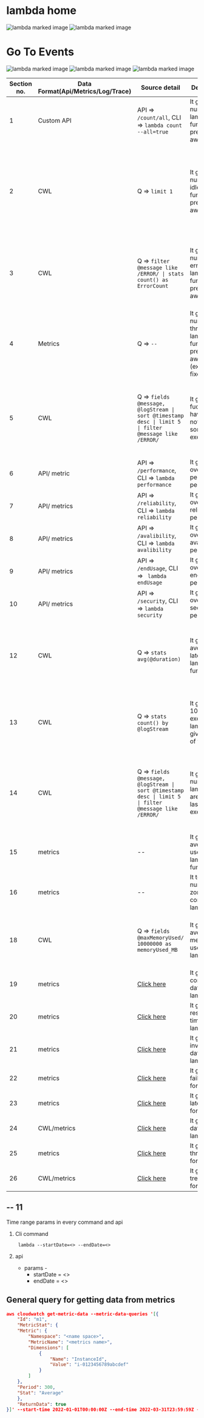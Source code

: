 # lambda home
![lambda marked image](./img/lambda%20home.png)
![lambda marked image](./img/lambda-home-2.png)

# Go To Events
![lambda marked image](./img/Screenshot%202023-03-31%20173321.png)
![lambda marked image](./img/Screenshot%202023-03-31%20174517.png)
![lambda marked image](./img/Screenshot%202023-03-31%20181533.png)

| Section no. | Data Format(Api/Metrics/Log/Trace) |  Source detail | Description | Logic |
|-------------|------------------------------------|----------------|-------------|-------|
| 1 | Custom API | API => `/count/all`, CLI => `lambda count --all=true` |  It gives total number of lambda functions present in aws account | -- |
| 2 | CWL | Q => `limit 1` | It gives total number of idle lambda functions present in aws account | run query for every lambda in 1 month period and if result is 0 then it is idle function |
| 3 | CWL | Q => `filter @message like /ERROR/ \| stats count() as ErrorCount` | It gives total number of errors in lambda functions present in aws account | Run query for all lambdas and it will give total number of errors |
| 4 | Metrics | Q => `--` | It gives total number of throttle lambda functions present in aws account (exceeding fixed limit) | run this query for all lambdas and get total throttels for last 24 hours |
| 5 | CWL | Q => `fields @message, @logStream \| sort @timestamp desc \| limit 5 \| filter @message like /ERROR/`  | It gives a fucntion have error or not in last some executions | If it gives data means error was present other wise null result returns |
| 6 | API/ metric | API => `/performance`, CLI => `lambda performance` |  It gives overall performance percentage | -- |
| 7 | API/ metrics | API => `/reliability`, CLI => `lambda reliability`  | It gives overall reliability percentage | -- |
| 8 | API/ metrics | API => `/avalibility`, CLI => `lambda avalibility`   | It gives overall avalibility percentage |  -- |
| 9 | API/ metrics | API => `/endUsage`, CLI => ` lambda endUsage`  | It gives overall endUsage percentage | -- |
| 10 | API/ metrics | API => ` /security`, CLI => `lambda security` |   It gives overall security percentage | -- |
| 12 | CWL | Q => `stats avg(@duration)`  | It gives average latency of all lambda functions | Run this query for all fucntions to get average latency for all function |
| 13 | CWL | Q => `stats count() by @logStream` |  It gives top 10 most executed lambdas in given range of time | Run query for all functions and get top executed fucntions |
| 14 | CWL | Q => `fields @message, @logStream \| sort @timestamp desc \| limit 5 \| filter @message like /ERROR/` | It gives number of lambda that are failed in last executions | If it gives data means error was present other wise null result returns |
| 15 | metrics | -- | It gives average cpu used by all lambda function | -- |
| 16 | metrics | -- | It total number of zones that containes lambdas | -- |
| 18 | CWL | Q => `fields @maxMemoryUsed/ 10000000 as memoryUsed_MB` | It gives average memory used by all lambdas | Run this for all lambdas and get average memory used |
| 19 | metrics | [Click here](#General-query-for-getting-data-from-metrics)  | It gives concurrency data for lambdas | -- |
| 20 | metrics | [Click here](#General-query-for-getting-data-from-metrics) | It gives response time data for lambdas | -- |
| 21 | metrics | [Click here](#General-query-for-getting-data-from-metrics) | It gives invocations data for lambdas | -- |
| 22 | metrics | [Click here](#General-query-for-getting-data-from-metrics) | It gives top failure data for lambdas | -- |
| 23 | metrics | [Click here](#General-query-for-getting-data-from-metrics) | It gives latency data for lambdas | -- |
| 24 | CWL/metrics | [Click here](#General-query-for-getting-data-from-metrics) | It gives error data for lambdas | -- |
| 25 | metrics | [Click here](#General-query-for-getting-data-from-metrics) | It gives throttle data for lambdas | -- |
| 26 | CWL/metrics | [Click here](#General-query-for-getting-data-from-metrics) | It gives trends data for lambdas | -- |

## -- 11
Time range params in every command and api

1. Cli command

        lambda --startDate=<> --endDate=<>
2. api

    - params - 
        - startDate = <>
        - endDate = <>


## General query for getting data from metrics
```json
aws cloudwatch get-metric-data --metric-data-queries '[{
    "Id": "m1",
    "MetricStat": {
    "Metric": {
        "Namespace": "<name space>",
        "MetricName": "<metrics name>",
        "Dimensions": [
            {
                "Name": "InstanceId",
                "Value": "i-0123456789abcdef"
            }
        ]
    },
    "Period": 300,
    "Stat": "Average"
    },
    "ReturnData": true
}]' --start-time 2022-01-01T00:00:00Z --end-time 2022-03-31T23:59:59Z --region us-east-1 --query 'MetricDataResults[].Values[]'
```